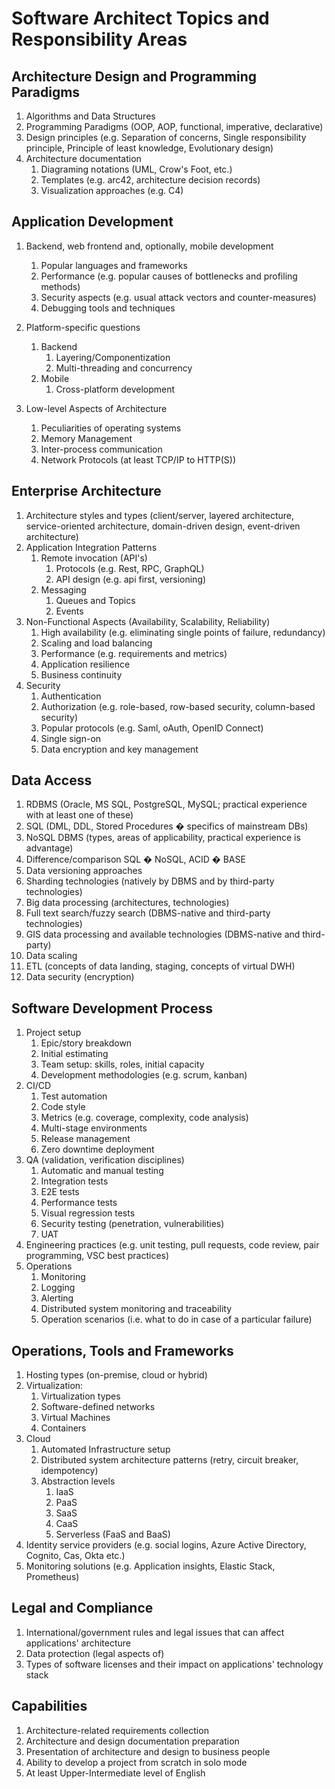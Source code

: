 # Software Architect Topics and Responsibility Areas

## **Architecture Design and Programming Paradigms**
1. Algorithms and Data Structures
1. Programming Paradigms (OOP, AOP, functional, imperative, declarative)
1. Design principles (e.g. Separation of concerns, Single responsibility principle, Principle of least knowledge, Evolutionary design)
1. Architecture documentation
    1. Diagraming notations (UML, Crow's Foot, etc.)
    1. Templates (e.g. arc42, architecture decision records)
    1. Visualization approaches (e.g. C4)
## **Application Development**

1. Backend, web frontend and, optionally, mobile development
    1. Popular languages and frameworks
    2. Performance (e.g. popular causes of bottlenecks and profiling methods)
    3. Security aspects (e.g. usual attack vectors and counter-measures)
    4. Debugging tools and techniques

1. Platform-specific questions
    1. Backend
        1. Layering/Componentization
        1. Multi-threading and concurrency
    1. Mobile
     	1. Cross-platform development
     	
1. Low-level Aspects of Architecture
   1. Peculiarities of operating systems
   1. Memory Management
   1. Inter-process communication
   1. Network Protocols (at least TCP/IP to HTTP(S))
   
## **Enterprise Architecture**
1. Architecture styles and types (client/server, layered architecture, service-oriented architecture, domain-driven design, event-driven architecture)
1. Application Integration Patterns
    1. Remote invocation (API&#39;s)
        1. Protocols (e.g. Rest, RPC, GraphQL)
        1. API design (e.g. api first, versioning)
    1. Messaging
        1. Queues and Topics
        1. Events
1. Non-Functional Aspects (Availability, Scalability, Reliability)
    1. High availability (e.g. eliminating single points of failure, redundancy)
    1. Scaling and load balancing
    1. Performance (e.g. requirements and metrics)
    1. Application resilience
    1. Business continuity
1. Security
    1. Authentication 
    2. Authorization (e.g. role-based, row-based security, column-based security)
    1. Popular protocols (e.g. Saml, oAuth,  OpenID Connect)
    1. Single sign-on
    1. Data encryption and key management

## **Data Access**
1. RDBMS (Oracle, MS SQL, PostgreSQL, MySQL; practical experience with at least one of these)
1. SQL (DML, DDL, Stored Procedures � specifics of mainstream DBs)
1. NoSQL DBMS (types, areas of applicability, practical experience is advantage)
1. Difference/comparison SQL � NoSQL, ACID � BASE
1. Data versioning approaches
1. Sharding technologies (natively by DBMS and by third-party technologies)
1. Big data processing (architectures, technologies)
1. Full text search/fuzzy search (DBMS-native and third-party technologies)
1. GIS data processing and available technologies (DBMS-native and third-party)
1. Data scaling
1. ETL (concepts of data landing, staging, concepts of virtual DWH)
1. Data security (encryption)

## **Software Development Process**
1. Project setup
    1. Epic/story breakdown
    1. Initial estimating
    1. Team setup: skills, roles, initial capacity
    1. Development methodologies (e.g. scrum, kanban)
1. CI/CD
    1. Test automation
    1. Code style
    1. Metrics (e.g. coverage, complexity, code analysis)
    1. Multi-stage environments
    1. Release management
    1. Zero downtime deployment
1. QA (validation, verification disciplines)
    1. Automatic  and manual testing
    1. Integration tests
    1. E2E tests
    1. Performance tests
    1. Visual regression tests
    1. Security testing (penetration, vulnerabilities)
    1. UAT
1. Engineering practices (e.g. unit testing, pull requests, code review, pair programming, VSC best practices)
1. Operations
    1. Monitoring
    1. Logging
    1. Alerting
    1. Distributed system monitoring and traceability
    1. Operation scenarios (i.e. what to do in case of a particular failure)

## **Operations, Tools and Frameworks**
1. Hosting types (on-premise, cloud or hybrid)
1. Virtualization:
    1. Virtualization types
    1. Software-defined networks
    1. Virtual Machines
    1. Containers
1. Cloud
    1. Automated Infrastructure setup
    1. Distributed system architecture patterns (retry, circuit breaker, idempotency)
    1. Abstraction levels
        1. IaaS
        1. PaaS
        1. SaaS
        1. CaaS
        1. Serverless (FaaS and BaaS)
1. Identity service providers (e.g. social logins, Azure Active Directory, Cognito, Cas, Okta etc.)
1. Monitoring solutions (e.g. Application insights, Elastic Stack, Prometheus)

## **Legal and Compliance**
1. International/government rules and legal issues that can affect applications&#39; architecture
2. Data protection (legal aspects of)
3. Types of software licenses and their impact on applications&#39; technology stack

## **Capabilities**
1. Architecture-related requirements collection
1. Architecture and design documentation preparation
1. Presentation of architecture and design to business people
1. Ability to develop a project from scratch in solo mode
1. At least Upper-Intermediate level of English
